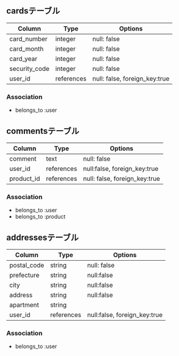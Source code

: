 ## cardsテーブル

|Column|Type|Options|
|-----|----|-------|
|card_number|integer|null: false|
|card_month|integer|null: false|
|card_year|integer|null: false|
|security_code|integer|null: false|
|user_id|references|null: false, foreign_key:true|

### Association
- belongs_to :user



## commentsテーブル

|Column|Type|Options|
|-----|----|-------|
|comment|text|null: false|
|user_id|references|null:false,  foreign_key:true|
|product_id|references|null: false,  foreign_key:true|

### Association
- belongs_to :user
- belongs_to :product



## addressesテーブル

|Column|Type|Options|
|-----|----|-------|
|postal_code|string|null: false|
|prefecture|string|null:false|
|city|string|null:false|
|address|string|null:false|
|apartment|string||
|user_id|references|null:false,  foreign_key:true|


### Association
- belongs_to :user
